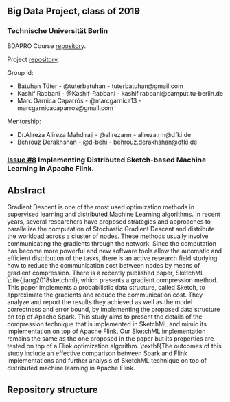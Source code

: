 Big Data Project, class of 2019
------------------------------

### Technische Universität Berlin

BDAPRO Course [repository](https://github.com/TU-Berlin-DIMA/BDAPRO.WS1819).

Project [repository](https://github.com/Kashif-Rabbani/SketchMLFlink).

Group id:

-   Batuhan Tüter - @tuterbatuhan - tuterbatuhan\@gmail.com
-   Kashif Rabbani - @Kashif-Rabbani - kashif.rabbani\@camput.tu-berlin.de
-   Marc Garnica Caparrós - @marcgarnica13 - marcgarnicacaparros\@gmail.com

Mentorship:

-    Dr.Alireza Alireza Mahdiraji - @alirezarm - alireza.rm\@dfki.de
-    Behrouz Derakhshan - @d-behi - behrouz.derakhshan\@dfki.de

### [Issue #8](https://github.com/TU-Berlin-DIMA/BDAPRO.WS1819/issues/8) Implementing Distributed Sketch-based Machine Learning in Apache Flink.

## Abstract

Gradient Descent is one of the most used optimization methods in supervised learning and distributed Machine Learning algorithms. In recent years, several researchers have proposed strategies and approaches to parallelize the computation of Stochastic Gradient Descent and distribute the workload across a cluster of nodes. These methods usually involve communicating the gradients through the network. Since the computation has become more powerful and new software tools allow the automatic and efficient distribution of the tasks, there is an active research field studying how to reduce the communication cost between nodes by means of gradient compression.
There is a recently published paper, SketchML \cite{jiang2018sketchml}, which presents a gradient compression method. This paper implements a probabilistic data structure, called Sketch, to approximate the gradients and reduce the communication cost. They analyze and report the results they achieved as well as the model correctness and error bound, by implementing the proposed data structure on top of Apache Spark.
This study aims to present the details of the compression technique that is implemented in SketchML and mimic its implementation on top of Apache Flink. Our SketchML implementation remains the same as the one proposed in the paper but its properties are tested on top of a Flink optimization algorithm. \textbf{The outcomes of this study include an effective comparison between Spark and Flink implementations and further analysis of SketchML technique on top of distributed machine learning in Apache Flink.

## Repository structure
